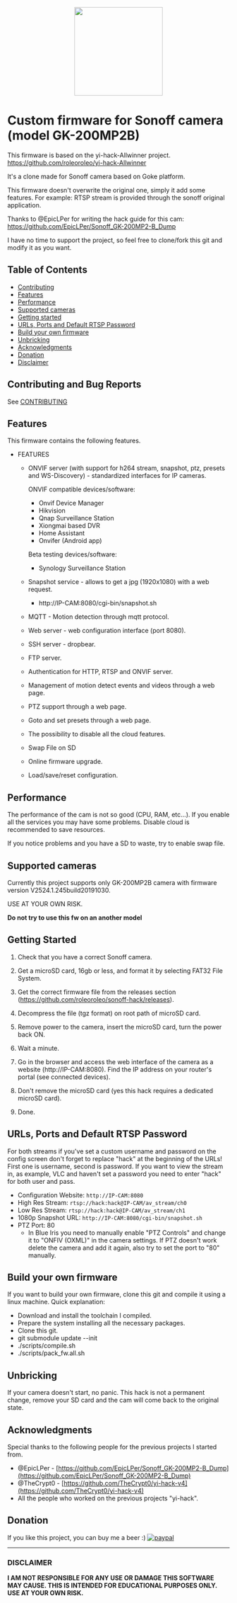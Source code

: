 <p align="center">
	<img height="200" src="https://user-images.githubusercontent.com/39277388/90162474-f5629b80-dd94-11ea-874b-74e6b15424b6.png">
</p>

# Custom firmware for Sonoff camera (model GK-200MP2B)

This firmware is based on the yi-hack-Allwinner project.
https://github.com/roleoroleo/yi-hack-Allwinner

It's a clone made for Sonoff camera based on Goke platform.

This firmware doesn't overwrite the original one, simply it add some features.
For example: RTSP stream is provided through the sonoff original application.

Thanks to @EpicLPer for writing the hack guide for this cam: https://github.com/EpicLPer/Sonoff_GK-200MP2-B_Dump

I have no time to support the project, so feel free to clone/fork this git and modify it as you want.

## Table of Contents

- [Contributing](#contributing-and-bug-reports)
- [Features](#features)
- [Performance](#performance)
- [Supported cameras](#supported-cameras)
- [Getting started](#getting-started)
- [URLs, Ports and Default RTSP Password](#urls-ports-and-default-rtsp-password)
- [Build your own firmware](#build-your-own-firmware)
- [Unbricking](#unbricking)
- [Acknowledgments](#acknowledgments)
- [Donation](#donation)
- [Disclaimer](#disclaimer)

## Contributing and Bug Reports
See [CONTRIBUTING](CONTRIBUTING.md)

## Features
This firmware contains the following features.

- FEATURES
  - ONVIF server (with support for h264 stream, snapshot, ptz, presets and WS-Discovery) - standardized interfaces for IP cameras.
  
    ONVIF compatible devices/software:
    - Onvif Device Manager
    - Hikvision
    - Qnap Surveillance Station
    - Xiongmai based DVR
    - Home Assistant
    - Onvifer (Android app)
 
    Beta testing devices/software:
    - Synology Surveillance Station
  - Snapshot service - allows to get a jpg (1920x1080) with a web request.
    - http://IP-CAM:8080/cgi-bin/snapshot.sh
  - MQTT - Motion detection through mqtt protocol.
  - Web server - web configuration interface (port 8080).
  - SSH server - dropbear.
  - FTP server.
  - Authentication for HTTP, RTSP and ONVIF server.
  - Management of motion detect events and videos through a web page.
  - PTZ support through a web page.
  - Goto and set presets through a web page.
  - The possibility to disable all the cloud features.
  - Swap File on SD
  - Online firmware upgrade.
  - Load/save/reset configuration.

## Performance

The performance of the cam is not so good (CPU, RAM, etc...).
If you enable all the services you may have some problems.
Disable cloud is recommended to save resources.

If you notice problems and you have a SD to waste, try to enable swap file.

## Supported cameras

Currently this project supports only GK-200MP2B camera with firmware version V2524.1.245build20191030.

USE AT YOUR OWN RISK.

**Do not try to use this fw on an another model**

## Getting Started
1. Check that you have a correct Sonoff camera.

2. Get a microSD card, 16gb or less, and format it by selecting FAT32 File System.

3. Get the correct firmware file from the releases section (https://github.com/roleoroleo/sonoff-hack/releases).

4. Decompress the file (tgz format) on root path of microSD card.

5. Remove power to the camera, insert the microSD card, turn the power back ON.

6. Wait a minute.

7. Go in the browser and access the web interface of the camera as a website (http://IP-CAM:8080). Find the IP address on your router's portal (see connected devices).

8. Don't remove the microSD card (yes this hack requires a dedicated microSD card).

9. Done.

## URLs, Ports and Default RTSP Password
For both streams if you've set a custom username and password on the config screen don't forget to replace "hack" at the beginning of the URLs! First one is username, second is password. If you want to view the stream in, as example, VLC and haven't set a password you need to enter "hack" for both user and pass.
* Configuration Website: `http://IP-CAM:8080`
* High Res Stream: `rtsp://hack:hack@IP-CAM/av_stream/ch0`
* Low Res Stream: `rtsp://hack:hack@IP-CAM/av_stream/ch1`
* 1080p Snapshot URL: `http://IP-CAM:8080/cgi-bin/snapshot.sh`
* PTZ Port: 80
    * In Blue Iris you need to manually enable "PTZ Controls" and change it to "ONFIV (OXML)" in the camera settings. If PTZ doesn't work delete the camera and add it again, also try to set the port to "80" manually.

## Build your own firmware
If you want to build your own firmware, clone this git and compile it using a linux machine.
Quick explanation:
- Download and install the toolchain I compiled.
- Prepare the system installing all the necessary packages.
- Clone this git.
- git submodule update --init
- ./scripts/compile.sh
- ./scripts/pack_fw.all.sh

## Unbricking
If your camera doesn't start, no panic.
This hack is not a permanent change, remove your SD card and the cam will come back to the original state.

## Acknowledgments
Special thanks to the following people for the previous projects I started from.
- @EpicLPer - [https://github.com/EpicLPer/Sonoff_GK-200MP2-B_Dump](https://github.com/EpicLPer/Sonoff_GK-200MP2-B_Dump)
- @TheCrypt0 - [https://github.com/TheCrypt0/yi-hack-v4](https://github.com/TheCrypt0/yi-hack-v4)
- All the people who worked on the previous projects "yi-hack".

## Donation
If you like this project, you can buy me a beer :) 
[![paypal](https://www.paypalobjects.com/en_US/i/btn/btn_donateCC_LG.gif)](https://www.paypal.com/cgi-bin/webscr?cmd=_donations&business=JBYXDMR24FW7U&currency_code=EUR&source=url)

---
### DISCLAIMER
**I AM NOT RESPONSIBLE FOR ANY USE OR DAMAGE THIS SOFTWARE MAY CAUSE. THIS IS INTENDED FOR EDUCATIONAL PURPOSES ONLY. USE AT YOUR OWN RISK.**
